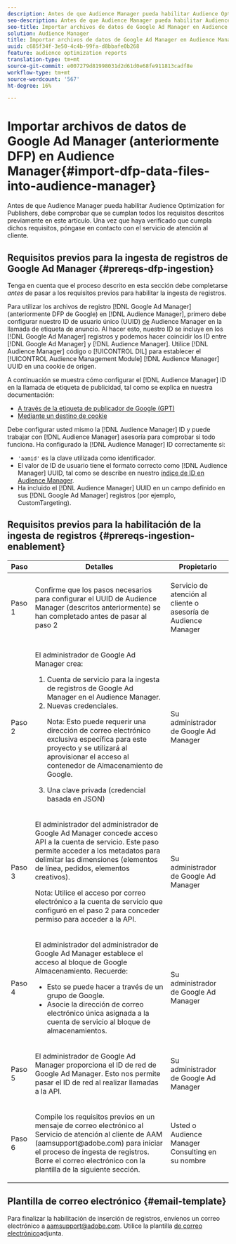 ```yaml
---
description: Antes de que Audience Manager pueda habilitar Audience Optimization for Publishers, debe comprobar que se cumplan todos los requisitos descritos previamente en este artículo. Una vez que haya verificado que cumpla dichos requisitos, póngase en contacto con el servicio de atención al cliente.
seo-description: Antes de que Audience Manager pueda habilitar Audience Optimization for Publishers, debe comprobar que se cumplan todos los requisitos descritos previamente en este artículo. Una vez que haya verificado que cumpla dichos requisitos, póngase en contacto con el servicio de atención al cliente.
seo-title: Importar archivos de datos de Google Ad Manager en Audience Manager
solution: Audience Manager
title: Importar archivos de datos de Google Ad Manager en Audience Manager
uuid: c685f34f-3e50-4c4b-99fa-d8bbafe0b268
feature: audience optimization reports
translation-type: tm+mt
source-git-commit: e007279d81998031d2d61d0e68fe911813cadf8e
workflow-type: tm+mt
source-wordcount: '567'
ht-degree: 16%

---
```



# Importar archivos de datos de Google Ad Manager (anteriormente DFP) en Audience Manager{#import-dfp-data-files-into-audience-manager}

Antes de que Audience Manager pueda habilitar Audience Optimization for Publishers, debe comprobar que se cumplan todos los requisitos descritos previamente en este artículo. Una vez que haya verificado que cumpla dichos requisitos, póngase en contacto con el servicio de atención al cliente.

## Requisitos previos para la ingesta de registros de Google Ad Manager {#prereqs-dfp-ingestion}

Tenga en cuenta que el proceso descrito en esta sección debe completarse *antes* de pasar a los requisitos previos para habilitar la ingesta de registros.

Para utilizar los archivos de registro [!DNL Google Ad Manager] (anteriormente DFP de Google) en [!DNL Audience Manager], primero debe configurar nuestro ID de usuario único (UUID) [de](../../../reference/ids-in-aam.md) Audience Manager en la llamada de etiqueta de anuncio. Al hacer esto, nuestro ID se incluye en los [!DNL Google Ad Manager] registros y podemos hacer coincidir los ID entre [!DNL Google Ad Manager] y [!DNL Audience Manager]. Utilice [!DNL Audience Manager] código o [!UICONTROL DIL] para establecer el [!UICONTROL Audience Management Module] [!DNL Audience Manager] UUID en una cookie de origen.

A continuación se muestra cómo configurar el [!DNL Audience Manager] ID en la llamada de etiqueta de publicidad, tal como se explica en nuestra documentación:

* [A través de la etiqueta de publicador de Google (GPT)](../../../integration/gpt-aam-destination/gpt-aam-modify-api.md)
* [Mediante un destino de cookie](../../../integration/gpt-aam-destination/gpt-aam-create-destination.md)

Debe configurar usted mismo la [!DNL Audience Manager] ID y puede trabajar con [!DNL Audience Manager] asesoría para comprobar si todo funciona. Ha configurado la [!DNL Audience Manager] ID correctamente si:

* `'aamid'` es la clave utilizada como identificador.
* El valor de ID de usuario tiene el formato correcto como [!DNL Audience Manager] UUID, tal como se describe en nuestro [índice de ID en Audience Manager](../../../reference/ids-in-aam.md).
* Ha incluido el [!DNL Audience Manager] UUID en un campo definido en sus [!DNL Google Ad Manager] registros (por ejemplo, CustomTargeting).

## Requisitos previos para la habilitación de la ingesta de registros {#prereqs-ingestion-enablement}

<table id="table_C980A9F9B0FB4157B4908A64768B1571"> 
 <thead> 
  <tr> 
   <th colname="col1" class="entry"> Paso </th> 
   <th colname="col2" class="entry"> Detalles </th> 
   <th colname="col3" class="entry"> Propietario </th> 
  </tr> 
 </thead>
 <tbody> 
  <tr> 
   <td colname="col1"> <p>Paso 1 </p> </td> 
   <td colname="col2"> <p>Confirme que los pasos necesarios para configurar el UUID de <span class="keyword"> Audience Manager</span> (descritos anteriormente) se han completado antes de pasar al paso 2 </p> </td> 
   <td colname="col3"> <p><span class="keyword"> Servicio de atención al cliente o asesoría de Audience Manager</span> </p> </td> 
  </tr> 
  <tr> 
   <td colname="col1"> <p>Paso 2 </p> </td> 
   <td colname="col2"> <p>El administrador de Google Ad Manager crea: </p> <p> 
     <ol id="ol_FCFA9B11CFF948A488DF9CB298FC04C4"> 
      <li id="li_BC946EDCC3324578AEB64EDDA55B5ACA">Cuenta de servicio para la ingesta de registros de Google Ad Manager en el <span class="keyword"> Audience Manager</span>. </li> 
      <li id="li_6B2FC7D73A3246419E55C004E17ACA25">Nuevas credenciales. <p>Nota:  Esto puede requerir una dirección de correo electrónico exclusiva específica para este proyecto y se utilizará al aprovisionar el acceso al contenedor de Almacenamiento de Google. </p> </li> 
      <li id="li_95444B9FD1B34659A9634814B262A681">Una clave privada (credencial basada en JSON) </li> 
     </ol> </p> </td> 
   <td colname="col3"> <p>Su administrador de Google Ad Manager </p> </td> 
  </tr> 
  <tr> 
   <td colname="col1"> <p>Paso 3 </p> </td> 
   <td colname="col2"> <p>El administrador del administrador de Google Ad Manager concede acceso API a la cuenta de servicio. Este paso permite acceder a los metadatos para delimitar las dimensiones (elementos de línea, pedidos, elementos creativos). <p>Nota:  Utilice el acceso por correo electrónico a la cuenta de servicio que configuró en el paso 2 para conceder permiso para acceder a la API. </p> </p> </td> 
   <td colname="col3"> <p>Su administrador de Google Ad Manager </p> </td> 
  </tr> 
  <tr> 
   <td colname="col1"> <p>Paso 4 </p> </td> 
   <td colname="col2"> <p>El administrador del administrador de Google Ad Manager establece el acceso al bloque de Google Almacenamiento. Recuerde: </p> <p> 
     <ul id="ul_3E8DCC73454243D998BD9024D0966A4E"> 
      <li id="li_3691DBD28006412288458175F75873C6">Esto se puede hacer a través de un grupo de Google. </li> 
      <li id="li_4774806B263245CEAAAB89BD2AA7F23F">Asocie la dirección de correo electrónico única asignada a la cuenta de servicio al bloque de almacenamientos. </li> 
     </ul> </p> </td> 
   <td colname="col3"> <p>Su administrador de Google Ad Manager </p> </td> 
  </tr> 
  <tr> 
   <td colname="col1"> <p>Paso 5 </p> </td> 
   <td colname="col2"> <p>El administrador de Google Ad Manager proporciona el ID de red de Google Ad Manager. Esto nos permite pasar el ID de red al realizar llamadas a la API. </p> </td> 
   <td colname="col3"> <p>Su administrador de Google Ad Manager </p> </td> 
  </tr> 
  <tr> 
   <td colname="col1"> <p>Paso 6 </p> </td> 
   <td colname="col2"> <p>Compile los requisitos previos en un mensaje de correo electrónico al Servicio de atención al cliente de AAM (aamsupport@adobe.com) para iniciar el proceso de ingesta de registros. Borre el correo electrónico con la plantilla de la siguiente sección. </p> </td> 
   <td colname="col3"> <p>Usted o <span class="keyword"> Audience Manager</span> Consulting en su nombre </p> </td> 
  </tr> 
 </tbody> 
</table>

## Plantilla de correo electrónico {#email-template}

Para finalizar la habilitación de inserción de registros, envíenos un correo electrónico a aamsupport@adobe.com. Utilice la plantilla [de correo electrónico](assets/enable_dfp_ingestion.txt)adjunta.
